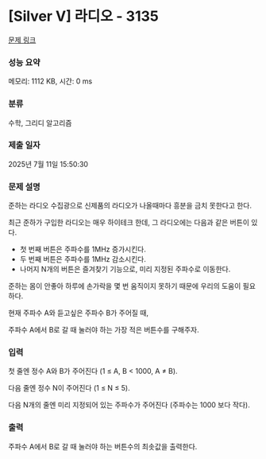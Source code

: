 # [Silver V] 라디오 - 3135 

[문제 링크](https://www.acmicpc.net/problem/3135) 

### 성능 요약

메모리: 1112 KB, 시간: 0 ms

### 분류

수학, 그리디 알고리즘

### 제출 일자

2025년 7월 11일 15:50:30

### 문제 설명

<p>준하는 라디오 수집광으로 신제품의 라디오가 나올때마다 흥분을 금치 못한다고 한다.</p>

<p>최근 준하가 구입한 라디오는 매우 하이테크 한데, 그 라디오에는 다음과 같은 버튼이 있다.</p>

<ul>
	<li>첫 번째 버튼은 주파수를 1MHz 증가시킨다.</li>
	<li>두 번째 버튼은 주파수를 1MHz 감소시킨다.</li>
	<li>나머지 N개의 버튼은 즐겨찾기 기능으로, 미리 지정된 주파수로 이동한다.</li>
</ul>

<p>준하는 몸이 안좋아 하루에 손가락을 몇 번 움직이지 못하기 때문에 우리의 도움이 필요하다.</p>

<p>현재 주파수 A와 듣고싶은 주파수 B가 주어질 때, </p>

<p>주파수 A에서 B로 갈 때 눌러야 하는 가장 적은 버튼수를 구해주자.</p>

### 입력 

 <p>첫 줄엔 정수 A와 B가 주어진다 (1 ≤ A, B < 1000, A ≠ B).</p>

<p>다음 줄엔 정수 N이 주어진다 (1 ≤ N ≤ 5).</p>

<p>다음 N개의 줄엔 미리 지정되어 있는 주파수가 주어진다 (주파수는 1000 보다 작다).</p>

### 출력 

 <p>주파수 A에서 B로 갈 때 눌러야 하는 버튼수의 최솟값을 출력한다.</p>

